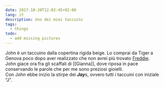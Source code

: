 ```yaml
---
date: 2017-10-20T12:03:45+02:00
lang: it
description: Uno dei miei taccuini
tags:
  - things
todo:
  - add missing pictures
---
```

John è un taccuino dalla copertina rigida beige. Lo comprai da Tiger a Genova poco dopo aver realizzato che non avrei più trovato [Freddie](#Freddie 'torna a Freddie').  
John giace ora fra gli scaffali di [[Gianna]], dove riposa in pace conservando le parole che per me sono preziosi gioielli.  
Con John ebbe inizio la stirpe dei ***Jay***s, ovvero tutti i taccuini con iniziale “J”.
